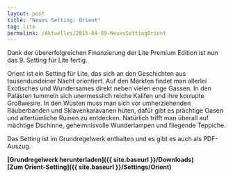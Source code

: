 ```yaml
---
layout: post
title: "Neues Setting: Orient"
tag: lite
permalink: /Aktuelles/2015-04-09-NeuesSettingOrient
---
```


<img class="floatleft" alt="" src="{{ site.baseurl }}/assets/pics/lite/titel/orient-tn.png"/>Dank der übererfolgreichen Finanzierung der Lite Premium Edition ist nun das 9. Setting für Lite fertig.

Orient ist ein Setting für Lite, das sich an den Geschichten aus tausendundeiner Nacht orientiert. Auf den Märkten findet man allerlei Exotisches und Wundersames direkt neben vielen enge Gassen. In den Palästen tummeln sich unermesslich reiche Kalifen und ihre korrupte Großwesire. In den Wüsten muss man sich vor umherziehenden Räuberbanden und Sklavenkaravanen hüten, dafür gibt es prächtige Oasen und altertümliche Ruinen zu entdecken. Natürlich trifft man überall auf mächtige Dschinne, geheimnisvolle Wunderlampen und fliegende Teppiche.

Das Setting ist im Grundregelwerk enthalten und es gibt es auch als PDF-Auszug.

<p><strong>[Grundregelwerk herunterladen]({{ site.baseurl }}/Downloads)<br/>
[Zum Orient-Setting]({{ site.baseurl }}/Settings/Orient)</strong></p>

